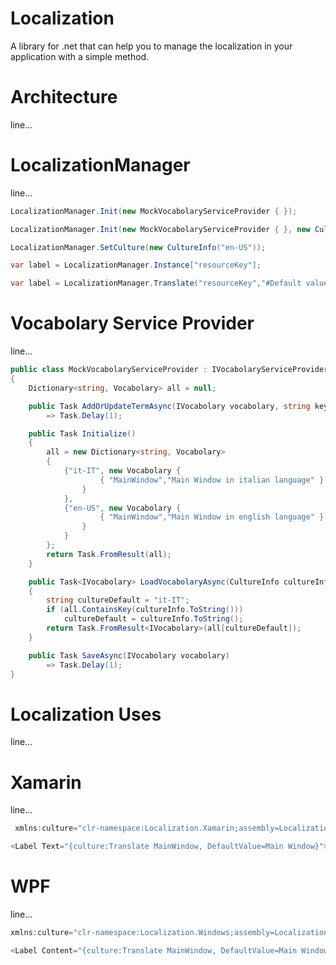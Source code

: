# Localization
A library for .net that can help you to manage the localization in your application with a simple method.

# Architecture
line...

# LocalizationManager
line...
```c#
LocalizationManager.Init(new MockVocabolaryServiceProvider { });
```

```c#
LocalizationManager.Init(new MockVocabolaryServiceProvider { }, new CultureInfo("en-US"));
```

```c#
LocalizationManager.SetCulture(new CultureInfo("en-US"));
```

```c#
var label = LocalizationManager.Instance["resourceKey"];
```

```c#
var label = LocalizationManager.Translate("resourceKey","#Default value");
```

# Vocabolary Service Provider
line...
```c# xaml
public class MockVocabolaryServiceProvider : IVocabolaryServiceProvider
{
    Dictionary<string, Vocabolary> all = null;

    public Task AddOrUpdateTermAsync(IVocabolary vocabolary, string key, string defaultValue = null) 
        => Task.Delay(1);

    public Task Initialize()
    {
        all = new Dictionary<string, Vocabolary>
        {
            {"it-IT", new Vocabolary {
                    { "MainWindow","Main Window in italian language" }
                }
            },
            {"en-US", new Vocabolary {
                    { "MainWindow","Main Window in english language" } 
                } 
            }
        };
        return Task.FromResult(all);
    }

    public Task<IVocabolary> LoadVocabolaryAsync(CultureInfo cultureInfo)
    {
        string cultureDefault = "it-IT";
        if (all.ContainsKey(cultureInfo.ToString()))
            cultureDefault = cultureInfo.ToString();
        return Task.FromResult<IVocabolary>(all[cultureDefault]);
    }

    public Task SaveAsync(IVocabolary vocabolary) 
        => Task.Delay(1);
}
```

# Localization Uses
line...

# Xamarin
line...
```c# xaml
 xmlns:culture="clr-namespace:Localization.Xamarin;assembly=Localization.Xamarin"
```

```c# xaml
<Label Text="{culture:Translate MainWindow, DefaultValue=Main Window}"></Label>
```

# WPF
line...
```c# xaml
xmlns:culture="clr-namespace:Localization.Windows;assembly=Localization.Windows"
```

```c# xaml
<Label Content="{culture:Translate MainWindow, DefaultValue=Main Window}"></Label>
```
